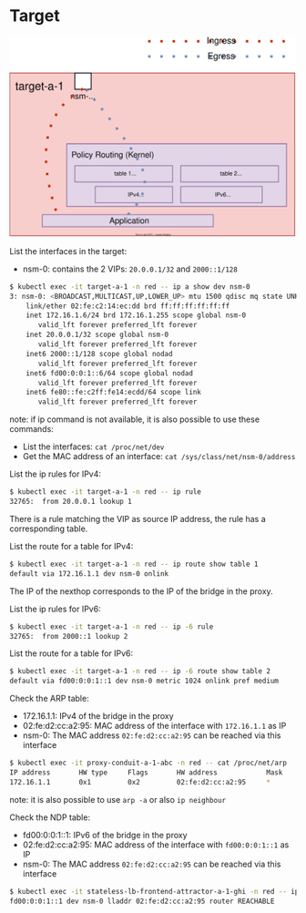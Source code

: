 # Target

![Dataplane-target](../resources/Dataplane-target.svg)

List the interfaces in the target:
* nsm-0: contains the 2 VIPs: `20.0.0.1/32` and `2000::1/128`
```sh
$ kubectl exec -it target-a-1 -n red -- ip a show dev nsm-0
3: nsm-0: <BROADCAST,MULTICAST,UP,LOWER_UP> mtu 1500 qdisc mq state UNKNOWN group default qlen 1000
    link/ether 02:fe:c2:14:ec:dd brd ff:ff:ff:ff:ff:ff
    inet 172.16.1.6/24 brd 172.16.1.255 scope global nsm-0
       valid_lft forever preferred_lft forever
    inet 20.0.0.1/32 scope global nsm-0
       valid_lft forever preferred_lft forever
    inet6 2000::1/128 scope global nodad 
       valid_lft forever preferred_lft forever
    inet6 fd00:0:0:1::6/64 scope global nodad 
       valid_lft forever preferred_lft forever
    inet6 fe80::fe:c2ff:fe14:ecdd/64 scope link 
       valid_lft forever preferred_lft forever
```
note: if ip command is not available, it is also possible to use these commands:
* List the interfaces: `cat /proc/net/dev`
* Get the MAC address of an interface: `cat /sys/class/net/nsm-0/address`

List the ip rules for IPv4:
```sh
$ kubectl exec -it target-a-1 -n red -- ip rule
32765:  from 20.0.0.1 lookup 1
```
There is a rule matching the VIP as source IP address, the rule has a corresponding table.

List the route for a table for IPv4:
```sh
$ kubectl exec -it target-a-1 -n red -- ip route show table 1
default via 172.16.1.1 dev nsm-0 onlink
```
The IP of the nexthop corresponds to the IP of the bridge in the proxy.

List the ip rules for IPv6:
```sh
$ kubectl exec -it target-a-1 -n red -- ip -6 rule
32765:  from 2000::1 lookup 2
```

List the route for a table for IPv6:
```sh
$ kubectl exec -it target-a-1 -n red -- ip -6 route show table 2
default via fd00:0:0:1::1 dev nsm-0 metric 1024 onlink pref medium
```

Check the ARP table:
* 172.16.1.1: IPv4 of the bridge in the proxy
* 02:fe:d2:cc:a2:95: MAC address of the interface with `172.16.1.1` as IP
* nsm-0: The MAC address `02:fe:d2:cc:a2:95` can be reached via this interface
```sh
$ kubectl exec -it proxy-conduit-a-1-abc -n red -- cat /proc/net/arp
IP address       HW type     Flags       HW address            Mask     Device
172.16.1.1       0x1         0x2         02:fe:d2:cc:a2:95     *        nsm-0
```
note: it is also possible to use `arp -a` or also `ip neighbour`

Check the NDP table:
* fd00:0:0:1::1: IPv6 of the bridge in the proxy
* 02:fe:d2:cc:a2:95: MAC address of the interface with `fd00:0:0:1::1` as IP
* nsm-0: The MAC address `02:fe:d2:cc:a2:95` can be reached via this interface
```sh
$ kubectl exec -it stateless-lb-frontend-attractor-a-1-ghi -n red -- ip -6 neighbour
fd00:0:0:1::1 dev nsm-0 lladdr 02:fe:d2:cc:a2:95 router REACHABLE
```
